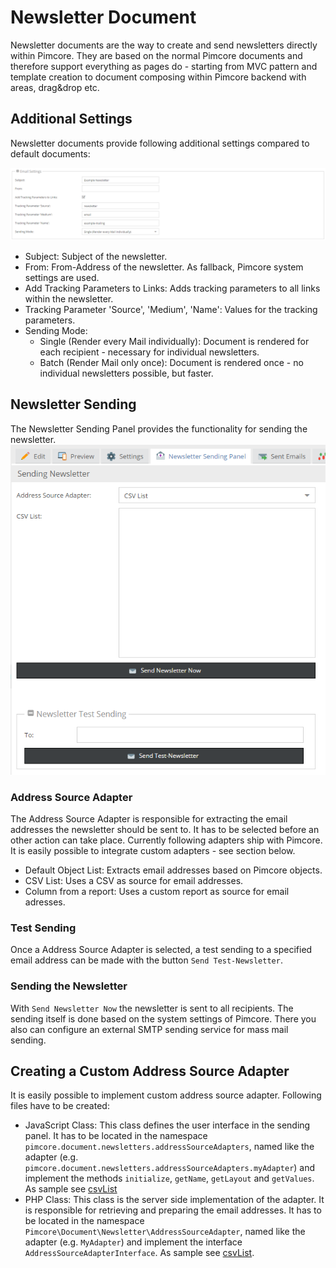 # Newsletter Document

Newsletter documents are the way to create and send newsletters directly within Pimcore. 
They are based on the normal Pimcore documents and therefore support everything as pages do - starting from MVC pattern 
and template creation to document composing within Pimcore backend with areas, drag&drop etc. 


## Additional Settings
Newsletter documents provide following additional settings compared to default documents:

![Newsletter settings](../../img/newsletter_settings.png)

  - Subject: Subject of the newsletter.
  - From: From-Address of the newsletter. As fallback, Pimcore system settings are used. 
  - Add Tracking Parameters to Links: Adds tracking parameters to all links within the newsletter. 
  - Tracking Parameter 'Source', 'Medium', 'Name': Values for the tracking parameters. 
  - Sending Mode: 
     - Single (Render every Mail individually): Document is rendered for each recipient - necessary for individual newsletters. 
     - Batch (Render Mail only once): Document is rendered once - no individual newsletters possible, but faster. 


## Newsletter Sending
The Newsletter Sending Panel provides the functionality for sending the newsletter. 
![Newsletter sending panel](../../img/newsletter_sending_panel.png)

### Address Source Adapter
The Address Source Adapter is responsible for extracting the email addresses the newsletter should be sent to. It has to 
be selected before an other action can take place. Currently following adapters ship with Pimcore. It is easily possible 
to integrate custom adapters - see section below.
- Default Object List: Extracts email addresses based on Pimcore objects.  
- CSV List: Uses a CSV as source for email addresses. 
- Column from a report: Uses a custom report as source for email adresses. 

### Test Sending
Once a Address Source Adapter is selected, a test sending to a specified email address can be made with the button 
`Send Test-Newsletter`. 

### Sending the Newsletter
With `Send Newsletter Now` the newsletter is sent to all recipients. The sending itself is done based on the system 
settings of Pimcore. There you also can configure an external SMTP sending service for mass mail sending. 


## Creating a Custom Address Source Adapter
It is easily possible to implement custom address source adapter. Following files have to be created: 
- JavaScript Class: This class defines the user interface in the sending panel. It has to be located in 
the namespace `pimcore.document.newsletters.addressSourceAdapters`, named like the adapter (e.g. `pimcore.document.newsletters.addressSourceAdapters.myAdapter`)
 and implement the methods `initialize`, `getName`, `getLayout` and `getValues`. As sample see [csvList](https://github.com/pimcore/pimcore/blob/master/pimcore/static6/js/pimcore/document/newsletters/addressSourceAdapters/csvList.js)
- PHP Class: This class is the server side implementation of the adapter. It is responsible for retrieving and preparing 
the email addresses. It has to be located in the namespace `Pimcore\Document\Newsletter\AddressSourceAdapter`, named like
the adapter (e.g. `MyAdapter`) and implement the interface `AddressSourceAdapterInterface`. As sample see
 [csvList](https://github.com/pimcore/pimcore/blob/master/pimcore/lib/Pimcore/Document/Newsletter/AddressSourceAdapter/CsvList.php). 




